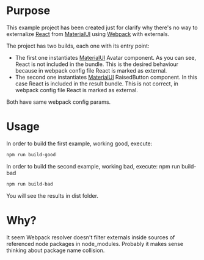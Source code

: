 # Purpose

This example project has been created just for clarify why there's no way to externalize [React](https://facebook.github.io/react/) from [MaterialUI](https://github.com/callemall/material-ui) using [Webpack](https://github.com/webpack/webpack) with externals.

The project has two builds, each one with its entry point:

- The first one instantiates [MaterialUI](https://github.com/callemall/material-ui) Avatar component. As you can see, React is not included in the bundle. This is the desired behaviour because in webpack config file React is marked as external.
- The second one instantiates [MaterialUI](https://github.com/callemall/material-ui) RaisedButton component. In this case React is included in the result bundle. This is not correct, in webpack config file React is marked as external.

Both have same webpack config params.

# Usage 

In order to build the first example, working good, execute: 
```sh
npm run build-good
```
In order to build the second example, working bad, execute: npm run build-bad
```sh
npm run build-bad
```

You will see the results in dist folder.

# Why?

It seem Webpack resolver doesn't filter externals inside sources of referenced node packages in node_modules. Probably it makes sense thinking about package name collision.
